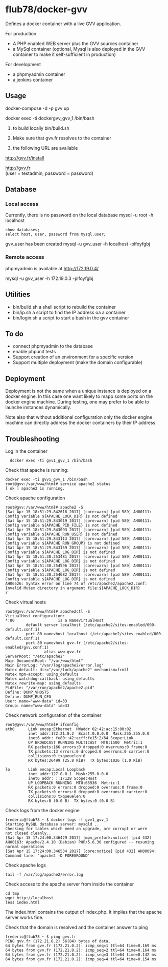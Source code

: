 # flub78/docker-gvv

Defines a docker container with a live GVV application.

For production
* A PHP enabled WEB server plus the GVV sources container
* a MySql container (optional, Mysql is also deployed in the GVV container to make it self-sufficient in production)

For development
* a phpmyadmin container
* a jenkins container

## Usage

docker-compose -d -p gvv up

docker exec -ti dockergvv_gvv_1 /bin/bash
 
1. to build locally
bin/build.sh

1. Make sure that gvv.fr resolves to the container

1. the following URL are available

http://gvv.fr/install

http://gvv.fr		
(user = testadmin, password = password)


## Database

### Local access
Currently, there is no password on the local database
mysql -u root -h localhost

	show databases;
	select host, user, password from mysql.user;

gvv_user has been created
mysql -u gvv_user -h localhost -plfoyfgbj


### Remote access
phpmyadmin is available at http://172.19.0.4/

mysql -u gvv_user -h 172.19.0.3 -plfoyfgbj

## Utilities

* bin/build.sh a shell script to rebuild the container
* bin/ip.sh a script to find the IP address oa a container
* bin/login.sh a script to start a bash in the gvv container

## To do

* connect phpmyadmin to the database
* enable phpunit tests
* Support creation of an environment for a specific version
* Support multiple deployment (make the domain configurable)

## Deployment

Deployment is not the same when a unique instance is deployed on a docker engine. In this case one want likely to mapp some ports on the docker engine machine. During testing, one may prefer to be able to launche instances dynamically.

Note also that without additional configuration only the docker engine machine can directly address the docker containers by their IP address.

## Troubleshooting

Log in the container

      docker exec -ti gvv1_gvv_1 /bin/bash

Check that apache is running:
```
docker exec -ti gvv1_gvv_1 /bin/bash
root@gvv:/var/www/html# service apache2 status
[ ok ] apache2 is running.

```
Check apache configuration
```
root@gvv:/var/www/html# apache2 -S
[Sat Apr 15 18:51:29.842618 2017] [core:warn] [pid 589] AH00111: Config variable ${APACHE_LOCK_DIR} is not defined
[Sat Apr 15 18:51:29.843019 2017] [core:warn] [pid 589] AH00111: Config variable ${APACHE_PID_FILE} is not defined
[Sat Apr 15 18:51:29.843093 2017] [core:warn] [pid 589] AH00111: Config variable ${APACHE_RUN_USER} is not defined
[Sat Apr 15 18:51:29.843113 2017] [core:warn] [pid 589] AH00111: Config variable ${APACHE_RUN_GROUP} is not defined
[Sat Apr 15 18:51:29.843159 2017] [core:warn] [pid 589] AH00111: Config variable ${APACHE_LOG_DIR} is not defined
[Sat Apr 15 18:51:30.253481 2017] [core:warn] [pid 589] AH00111: Config variable ${APACHE_LOG_DIR} is not defined
[Sat Apr 15 18:51:30.254596 2017] [core:warn] [pid 589] AH00111: Config variable ${APACHE_LOG_DIR} is not defined
[Sat Apr 15 18:51:30.254682 2017] [core:warn] [pid 589] AH00111: Config variable ${APACHE_LOG_DIR} is not defined
AH00526: Syntax error on line 74 of /etc/apache2/apache2.conf:
Invalid Mutex directory in argument file:${APACHE_LOCK_DIR}
r

```
Check virtual hosts
```
root@gvv:/var/www/html# apache2ctl -S
VirtualHost configuration:
*:80                   is a NameVirtualHost
         default server localhost (/etc/apache2/sites-enabled/000-default.conf:1)
         port 80 namevhost localhost (/etc/apache2/sites-enabled/000-default.conf:1)
         port 80 namevhost gvv.fr (/etc/apache2/sites-enabled/gvv.conf:1)
                 alias www.gvv.fr
ServerRoot: "/etc/apache2"
Main DocumentRoot: "/var/www/html"
Main ErrorLog: "/var/log/apache2/error.log"
Mutex default: dir="/var/lock/apache2" mechanism=fcntl 
Mutex mpm-accept: using_defaults
Mutex watchdog-callback: using_defaults
Mutex rewrite-map: using_defaults
PidFile: "/var/run/apache2/apache2.pid"
Define: DUMP_VHOSTS
Define: DUMP_RUN_CFG
User: name="www-data" id=33
Group: name="www-data" id=33

```
Check network configuration of the container
```
root@gvv:/var/www/html# ifconfig
eth0      Link encap:Ethernet  HWaddr 02:42:ac:15:00:02  
          inet addr:172.21.0.2  Bcast:0.0.0.0  Mask:255.255.0.0
          inet6 addr: fe80::42:acff:fe15:2/64 Scope:Link
          UP BROADCAST RUNNING MULTICAST  MTU:1500  Metric:1
          RX packets:166 errors:0 dropped:0 overruns:0 frame:0
          TX packets:13 errors:0 dropped:0 overruns:0 carrier:0
          collisions:0 txqueuelen:0 
          RX bytes:26499 (25.8 KiB)  TX bytes:1026 (1.0 KiB)

lo        Link encap:Local Loopback  
          inet addr:127.0.0.1  Mask:255.0.0.0
          inet6 addr: ::1/128 Scope:Host
          UP LOOPBACK RUNNING  MTU:65536  Metric:1
          RX packets:0 errors:0 dropped:0 overruns:0 frame:0
          TX packets:0 errors:0 dropped:0 overruns:0 carrier:0
          collisions:0 txqueuelen:0 
          RX bytes:0 (0.0 B)  TX bytes:0 (0.0 B)
```

Check logs from the docker engine
```
frederic@flub78 ~ $ docker logs -f gvv1_gvv_1
Starting MySQL database server: mysqld ..
Checking for tables which need an upgrade, are corrupt or were 
not closed cleanly..
[Sat Apr 15 17:24:00.346429 2017] [mpm_prefork:notice] [pid 432] AH00163: Apache/2.4.10 (Debian) PHP/5.6.30 configured -- resuming normal operations
[Sat Apr 15 17:24:00.346534 2017] [core:notice] [pid 432] AH00094: Command line: 'apache2 -D FOREGROUND'

```

Check apache logs
```
tail -f /var/log/apache2/error.log
```

Check access to the apache server from inside the container

```
cd tmp
wget http://localhost
less index.html
```
The index.html contains the output of index.php.
It implies that the apache server works fine.


Check that the domain is resolved and the container answer to ping
```
frederic@flub78 ~ $ ping gvv.fr
PING gvv.fr (172.21.0.2) 56(84) bytes of data.
64 bytes from gvv.fr (172.21.0.2): icmp_seq=1 ttl=64 time=0.169 ms
64 bytes from gvv.fr (172.21.0.2): icmp_seq=2 ttl=64 time=0.164 ms
64 bytes from gvv.fr (172.21.0.2): icmp_seq=3 ttl=64 time=0.142 ms
64 bytes from gvv.fr (172.21.0.2): icmp_seq=4 ttl=64 time=0.154 ms

```



